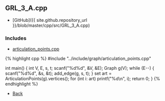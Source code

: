 ## GRL_3_A.cpp

- [GitHub]({{ site.github.repository_url }}/blob/master/cpp/src/GRL_3_A.cpp)

### Includes

- [articulation_points.cpp](../include/graph/articulation_points)

{% highlight cpp %}
#include "../include/graph/articulation_points.cpp"

int main() {
  int V, E, s, t;
  scanf("%d%d", &V, &E);
  Graph g(V);
  while (E--) {
    scanf("%d%d", &s, &t);
    add_edge(g, s, t);
  }
  set<int> art = ArticulationPoints(g).vertices();
  for (int i: art) printf("%d\n", i);
  return 0;
}
{% endhighlight %}

- [Back](../..)

